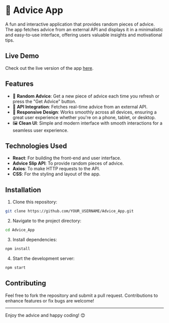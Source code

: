 # 💬 Advice App

A fun and interactive application that provides random pieces of advice. The app fetches advice from an external API and displays it in a minimalistic and easy-to-use interface, offering users valuable insights and motivational tips.

## Live Demo

Check out the live version of the app [here](https://aadvice-app.netlify.app/).

## Features

- 🎲 **Random Advice**: Get a new piece of advice each time you refresh or press the "Get Advice" button.
- 🔄 **API Integration**: Fetches real-time advice from an external API.
- 📱 **Responsive Design**: Works smoothly across all devices, ensuring a great user experience whether you're on a phone, tablet, or desktop.
- 🖼️ **Clean UI**: Simple and modern interface with smooth interactions for a seamless user experience.

## Technologies Used

- **React**: For building the front-end and user interface.
- **Advice Slip API**: To provide random pieces of advice.
- **Axios**: To make HTTP requests to the API.
- **CSS**: For the styling and layout of the app.

## Installation

1. Clone this repository:

```bash
git clone https://github.com/YOUR_USERNAME/Advice_App.git
```

2. Navigate to the project directory:

```bash
cd Advice_App
```

3. Install dependencies:

```bash
npm install
```

4. Start the development server:

```bash
npm start
```

## Contributing

Feel free to fork the repository and submit a pull request. Contributions to enhance features or fix bugs are welcome!

---

Enjoy the advice and happy coding! 😊
